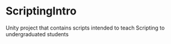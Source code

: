 # ScriptingIntro

Unity project that contains scripts intended to teach Scripting to undergraduated students
